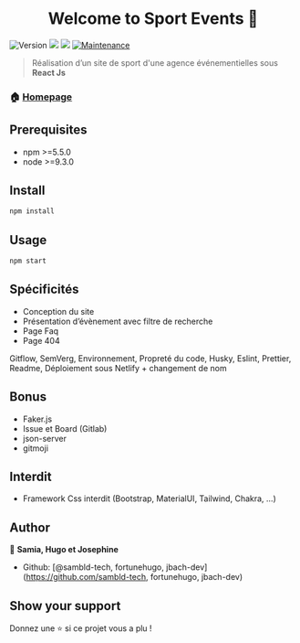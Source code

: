 <h1 align="center">Welcome to Sport Events 👋</h1>
<p>
  <img alt="Version" src="https://img.shields.io/badge/version-0.1.0-blue.svg?cacheSeconds=2592000" />
  <img src="https://img.shields.io/badge/npm-%3E%3D5.5.0-blue.svg" />
  <img src="https://img.shields.io/badge/node-%3E%3D9.3.0-blue.svg" />
  <a href="https://github.com/kefranabg/readme-md-generator/graphs/commit-activity" target="_blank">
    <img alt="Maintenance" src="https://img.shields.io/badge/Maintained%3F-yes-green.svg" />
  </a>
</p>

> Réalisation d’un site de sport d'une agence événementielles sous **React Js**

### 🏠 [Homepage](https://github.com/jbach-dev/event_sport)

## Prerequisites

- npm >=5.5.0
- node >=9.3.0

## Install

```sh
npm install
```

## Usage

```sh
npm start
```

## Spécificités

- Conception du site
- Présentation d’évènement avec filtre de recherche
- Page Faq
- Page 404

Gitflow, SemVerg, Environnement, Propreté du code, Husky, Eslint, Prettier, Readme, Déploiement sous Netlify + changement de nom

## Bonus

- Faker.js
- Issue et Board (Gitlab)
- json-server
- gitmoji

## Interdit

- Framework Css interdit (Bootstrap, MaterialUI, Tailwind, Chakra, …)

## Author

👤 **Samia, Hugo et Josephine**

* Github: [@sambld-tech, fortunehugo, jbach-dev](https://github.com/sambld-tech, fortunehugo, jbach-dev)

## Show your support

Donnez une ⭐️ si ce projet vous a plu !
